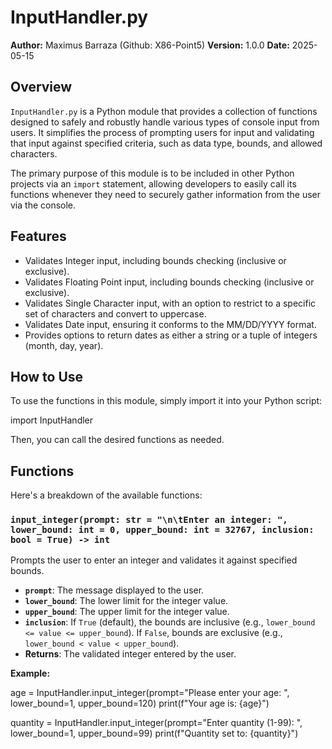 # InputHandler.py

**Author:** Maximus Barraza (Github: X86-Point5)
**Version:** 1.0.0
**Date:** 2025-05-15

## Overview

`InputHandler.py` is a Python module that provides a collection of functions designed to safely and robustly handle various types of console input from users. It simplifies the process of prompting users for input and validating that input against specified criteria, such as data type, bounds, and allowed characters.

The primary purpose of this module is to be included in other Python projects via an `import` statement, allowing developers to easily call its functions whenever they need to securely gather information from the user via the console.
## Features

* Validates Integer input, including bounds checking (inclusive or exclusive).
* Validates Floating Point input, including bounds checking (inclusive or exclusive).
* Validates Single Character input, with an option to restrict to a specific set of characters and convert to uppercase.
* Validates Date input, ensuring it conforms to the MM/DD/YYYY format.
* Provides options to return dates as either a string or a tuple of integers (month, day, year).

## How to Use

To use the functions in this module, simply import it into your Python script:

import InputHandler

Then, you can call the desired functions as needed.
## Functions

Here's a breakdown of the available functions:

### `input_integer(prompt: str = "\n\tEnter an integer: ", lower_bound: int = 0, upper_bound: int = 32767, inclusion: bool = True) -> int`

Prompts the user to enter an integer and validates it against specified bounds.

* **`prompt`**: The message displayed to the user.
* **`lower_bound`**: The lower limit for the integer value.
* **`upper_bound`**: The upper limit for the integer value.
* **`inclusion`**: If `True` (default), the bounds are inclusive (e.g., `lower_bound <= value <= upper_bound`). If `False`, bounds are exclusive (e.g., `lower_bound < value < upper_bound`).
* **Returns**: The validated integer entered by the user.

**Example:**

age = InputHandler.input_integer(prompt="Please enter your age: ", lower_bound=1, upper_bound=120)
print(f"Your age is: {age}")

quantity = InputHandler.input_integer(prompt="Enter quantity (1-99): ", lower_bound=1, upper_bound=99)
print(f"Quantity set to: {quantity}")

